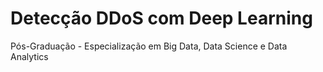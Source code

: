 # Detecção DDoS com Deep Learning
 Pós-Graduação - Especialização em Big Data, Data Science e Data Analytics
